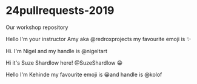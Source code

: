 # 24pullrequests-2019
Our workshop repository


Hello I'm your instructor Amy aka @redroxprojects my favourite emoji is :sparkles:

Hi. I'm Nigel and my handle is @nigeltart

Hi it's Suze Shardlow here!  @SuzeShardlow 😁

Hello I'm Kehinde my favourite emoji is 😀and handle is @kolof

